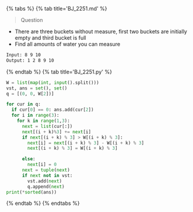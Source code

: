 {% tabs %}
{% tab title='BJ_2251.md' %}

> Question

* There are three buckets without measure, first two buckets are initially empty and third bucket is full
* Find all amounts of water you can measure

```txt
Input: 8 9 10
Output: 1 2 8 9 10
```

{% endtab %}
{% tab title='BJ_2251.py' %}

```py
W = list(map(int, input().split()))
vst, ans = set(), set()
q = [(0, 0, W[2])]

for cur in q:
  if cur[0] == 0: ans.add(cur[2])
  for i in range(3):
    for k in range(1,3):
      next = list(cur[:])
      next[(i + k)%3] += next[i]
      if next[(i + k) % 3] > W[(i + k) % 3]:
        next[i] = next[(i + k) % 3] - W[(i + k) % 3]
        next[(i + k) % 3] = W[(i + k) % 3]

      else:
        next[i] = 0
      next = tuple(next)
      if next not in vst:
        vst.add(next)
        q.append(next)
print(*sorted(ans))
```

{% endtab %}
{% endtabs %}
